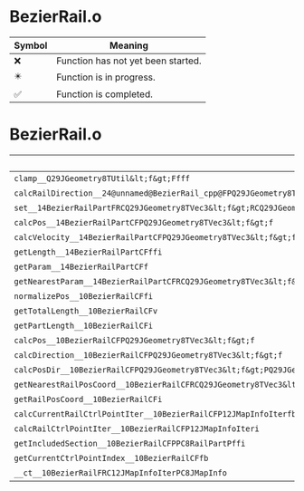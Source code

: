 # BezierRail.o
| Symbol | Meaning 
| ------------- | ------------- 
| :x: | Function has not yet been started. 
| :eight_pointed_black_star: | Function is in progress. 
| :white_check_mark: | Function is completed. 


# BezierRail.o
| Symbol | Decompiled? |
| ------------- | ------------- |
| `clamp__Q29JGeometry8TUtil&lt;f&gt;Ffff` | :x: |
| `calcRailDirection__24@unnamed@BezierRail_cpp@FPQ29JGeometry8TVec3&lt;f&gt;PC8RailPartf` | :white_check_mark: |
| `set__14BezierRailPartFRCQ29JGeometry8TVec3&lt;f&gt;RCQ29JGeometry8TVec3&lt;f&gt;RCQ29JGeometry8TVec3&lt;f&gt;RCQ29JGeometry8TVec3&lt;f&gt;` | :x: |
| `calcPos__14BezierRailPartCFPQ29JGeometry8TVec3&lt;f&gt;f` | :white_check_mark: |
| `calcVelocity__14BezierRailPartCFPQ29JGeometry8TVec3&lt;f&gt;f` | :white_check_mark: |
| `getLength__14BezierRailPartCFffi` | :x: |
| `getParam__14BezierRailPartCFf` | :x: |
| `getNearestParam__14BezierRailPartCFRCQ29JGeometry8TVec3&lt;f&gt;f` | :x: |
| `normalizePos__10BezierRailCFfi` | :x: |
| `getTotalLength__10BezierRailCFv` | :white_check_mark: |
| `getPartLength__10BezierRailCFi` | :white_check_mark: |
| `calcPos__10BezierRailCFPQ29JGeometry8TVec3&lt;f&gt;f` | :white_check_mark: |
| `calcDirection__10BezierRailCFPQ29JGeometry8TVec3&lt;f&gt;f` | :white_check_mark: |
| `calcPosDir__10BezierRailCFPQ29JGeometry8TVec3&lt;f&gt;PQ29JGeometry8TVec3&lt;f&gt;f` | :white_check_mark: |
| `getNearestRailPosCoord__10BezierRailCFRCQ29JGeometry8TVec3&lt;f&gt;` | :x: |
| `getRailPosCoord__10BezierRailCFi` | :white_check_mark: |
| `calcCurrentRailCtrlPointIter__10BezierRailCFP12JMapInfoIterfb` | :white_check_mark: |
| `calcRailCtrlPointIter__10BezierRailCFP12JMapInfoIteri` | :white_check_mark: |
| `getIncludedSection__10BezierRailCFPPC8RailPartPffi` | :x: |
| `getCurrentCtrlPointIndex__10BezierRailCFfb` | :x: |
| `__ct__10BezierRailFRC12JMapInfoIterPC8JMapInfo` | :x: |
